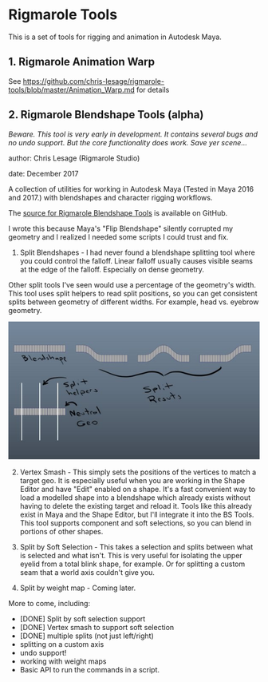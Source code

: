# Rigmarole Tools

This is a set of tools for rigging and animation in Autodesk Maya.

## 1. Rigmarole Animation Warp

See https://github.com/chris-lesage/rigmarole-tools/blob/master/Animation_Warp.md for details

## 2. Rigmarole Blendshape Tools (alpha)

*Beware. This tool is very early in development. It contains several bugs and no undo support. But the core functionality does work. Save yer scene...*

author: Chris Lesage (Rigmarole Studio)

date: December 2017

A collection of utilities for working in Autodesk Maya (Tested in Maya 2016 and 2017.)
with blendshapes and character rigging workflows.

The [source for Rigmarole Blendshape Tools](https://github.com/chris-lesage/rigmarole-tools) is available on
GitHub.

I wrote this because Maya's "Flip Blendshape" silently corrupted my geometry
and I realized I needed some scripts I could trust and fix.

1. Split Blendshapes - I had never found a blendshape splitting tool where
you could control the falloff. Linear falloff usually causes visible seams at the
edge of the falloff. Especially on dense geometry.

Other split tools I've seen would use a percentage of the geometry's width. This
tool uses split helpers to read split positions, so you can get consistent splits
between geometry of different widths. For example, head vs. eyebrow geometry.

![Split Blendshapes screenShot](/screenshots/split_blendshapes.jpg)

2. Vertex Smash - This simply sets the positions of the vertices to match
a target geo. It is especially useful when you are working in the Shape
Editor and have "Edit" enabled on a shape. It's a fast convenient way
to load a modelled shape into a blendshape which already exists without
having to delete the existing target and reload it. Tools like this already
exist in Maya and the Shape Editor, but I'll integrate it into the BS Tools.
This tool supports component and soft selections, so you can blend in portions of other shapes.

3. Split by Soft Selection - This takes a selection and splits between what is
selected and what isn't. This is very useful for isolating the upper eyelid
from a total blink shape, for example. Or for splitting a custom seam that a
world axis couldn't give you.

4. Split by weight map - Coming later.

More to come, including:
* [DONE] Split by soft selection support
* [DONE] Vertex smash to support soft selection
* [DONE] multiple splits (not just left/right)
* splitting on a custom axis
* undo support!
* working with weight maps
* Basic API to run the commands in a script.
